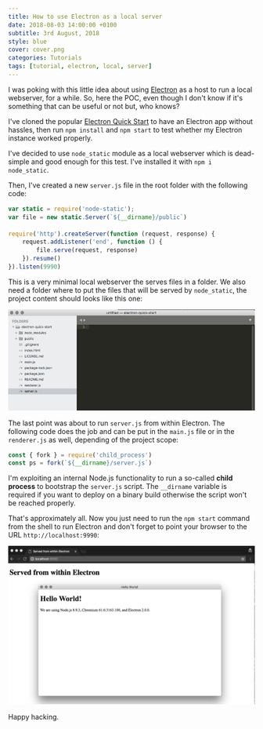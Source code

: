 ```yaml
---
title: How to use Electron as a local server
date: 2018-08-03 14:00:00 +0100
subtitle: 3rd August, 2018
style: blue
cover: cover.png
categories: Tutorials
tags: [tutorial, electron, local, server]
---
```


I was poking with this little idea about using [Electron](https://electronjs.org/) as a host to run a local webserver, for a while. So, here the POC, even though I don't know if it's something that can be useful or not but, who knows?

I've cloned the popular [Electron Quick Start](https://github.com/electron/electron-quick-start) to have an Electron app without hassles, then run `npm install` and `npm start` to test whether my Electron instance worked properly.  

I've decided to use `node_static` module as a local webserver which is dead-simple and good enough for this test. I've installed it with `npm i node_static`.

Then, I've created a new `server.js` file in the root folder with the following code:

```javascript
var static = require('node-static');
var file = new static.Server(`${__dirname}/public`)

require('http').createServer(function (request, response) {
    request.addListener('end', function () {
        file.serve(request, response)
    }).resume()
}).listen(9990)
```

This is a very minimal local webserver the serves files in a folder. We also need a folder where to put the files that will be served by `node_static`, the project content should looks like this one: 

![](../assets/posts/use-electron-as-local-webserver/filesys.png)

The last point was about to run `server.js` from within Electron. The following code does the job and can be put in the `main.js` file or in the `renderer.js` as well, depending of the project scope:

```javascript
const { fork } = require('child_process')
const ps = fork(`${__dirname}/server.js`)
```

I'm exploiting an internal Node.js functionality to run a so-called **child process** to bootstrap the `server.js` script. The `__dirname` variable is required if you want to deploy on a binary build otherwise the script won't be reached properly.

That's approximately all. Now you just need to run the `npm start` command from the shell to run Electron and don't forget to point your browser to the URL `http://localhost:9990`:

![](../assets/posts/use-electron-as-local-webserver/cover.png)

Happy hacking.
